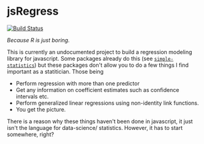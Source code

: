 # jsRegress

[![Build Status](https://travis-ci.org/nstrayer/jsRegress.svg?branch=master)](https://travis-ci.org/nstrayer/jsRegress)

_Because R is just boring._

This is currently an undocumented project to build a regression modeling
library for javascript. Some packages already do this (see [`simple-statistics`](https://github.com/simple-statistics/simple-statistics)) but these packages don't allow you to do a few things I find important as a statitician. Those being

- Perform regression with more than one predictor
- Get any information on coefficient estimates such as confidence intervals etc.
- Perform generalized linear regressions using non-identity link functions.
- You get the picture.

There is a reason why these things haven't been done in javascript, it just isn't the language for data-science/ statistics. However, it has to start somewhere, right?
